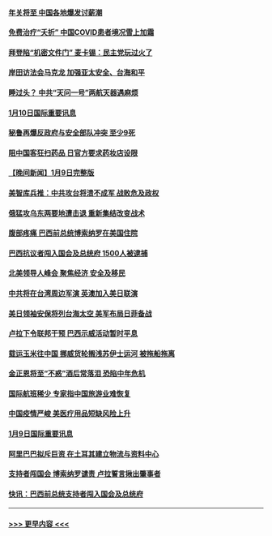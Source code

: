 #### [年关将至 中国各地爆发讨薪潮](../pages/prog202/a103621767.md?t=01110043) 
#### [免费治疗“夭折” 中国COVID患者境况雪上加霜](../pages/prog202/a103621728.md?t=01110043) 
#### [拜登陷“机密文件门” 麦卡锡：民主党玩过火了](../pages/prog202/a103621736.md?t=01110043) 
#### [岸田访法会马克龙 加强亚太安全、台海和平](../pages/prog202/a103621760.md?t=01110043) 
#### [睡过头？ 中共“天问一号”两航天器遇麻烦](../pages/prog202/a103621741.md?t=01110043) 
#### [1月10日国际重要讯息](../pages/prog202/a103621758.md?t=01110043) 
#### [秘鲁再爆反政府与安全部队冲突 至少9死](../pages/prog202/a103621554.md?t=01110043) 
#### [阻中国客狂扫药品 日官方要求药妆店设限](../pages/prog202/a103621540.md?t=01110043) 
#### [【晚间新闻】1月9日完整版](../pages/prog202/a103621468.md?t=01110043) 
#### [美智库兵推：中共攻台将溃不成军 战败危及政权](../pages/prog202/a103621430.md?t=01110043) 
#### [俄猛攻乌东两要地遭击退 重新集结改变战术](../pages/prog202/a103621420.md?t=01110043) 
#### [腹部疼痛 巴西前总统博索纳罗在美国住院](../pages/prog202/a103621343.md?t=01110043) 
#### [巴西抗议者闯入国会及总统府 1500人被逮捕](../pages/prog202/a103621349.md?t=01110043) 
#### [北美领导人峰会 聚焦经济 安全及移民](../pages/prog202/a103621340.md?t=01110043) 
#### [中共将在台湾周边军演 英澳加入美日联演](../pages/prog202/a103621255.md?t=01110043) 
#### [美日领袖安保将列台海太空 美军布局日菲备战](../pages/prog202/a103621116.md?t=01110043) 
#### [卢拉下令联邦干预 巴西示威活动暂时平息](../pages/prog202/a103621113.md?t=01110043) 
#### [载运玉米往中国 挪威货轮搁浅苏伊士运河 被拖船拖离](../pages/prog202/a103620859.md?t=01110043) 
#### [金正恩将至“不惑”酒后常落泪 恐陷中年危机](../pages/prog202/a103620801.md?t=01110043) 
#### [国际航班稀少 专家指中国旅游业难恢复](../pages/prog202/a103620793.md?t=01110043) 
#### [中国疫情严峻 美医疗用品短缺风险上升](../pages/prog202/a103620790.md?t=01110043) 
#### [1月9日国际重要讯息](../pages/prog202/a103620821.md?t=01110043) 
#### [阿里巴巴拟斥巨资 在土耳其建立物流与资料中心](../pages/prog202/a103620711.md?t=01110043) 
#### [支持者闯国会 博索纳罗谴责 卢拉誓言揪出肇事者](../pages/prog202/a103620641.md?t=01110043) 
#### [快讯：巴西前总统支持者闯入国会及总统府](../pages/prog202/a103620473.md?t=01110043) 

----
#### [ >>> 更早内容 <<< ](../indexes/prog202-earlier.md)

